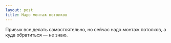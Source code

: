 ```yaml
---
layout: post 
title: Надо монтаж потолков 
--- 
```

Привык все делать самостоятельно, но сейчас надо монтаж потолков, а куда обратиться — не знаю.